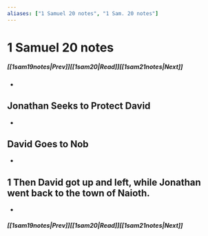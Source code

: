 ```yaml
---
aliases: ["1 Samuel 20 notes", "1 Sam. 20 notes"]
---
```

# 1 Samuel 20 notes
##### <span class=arrow-left></span>[[1sam19notes|Prev]]<span class=navigation-separator></span>[[1sam20|Read]]<span class=navigation-separator></span>[[1sam21notes|Next]]<span class=arrow-right></span>
- 
## Jonathan Seeks to Protect David
- 
## David Goes to Nob
- 
## 1 Then David got up and left, while Jonathan went back to the town of Naioth.
- 
##### <span class=arrow-left></span>[[1sam19notes|Prev]]<span class=navigation-separator></span>[[1sam20|Read]]<span class=navigation-separator></span>[[1sam21notes|Next]]<span class=arrow-right></span>